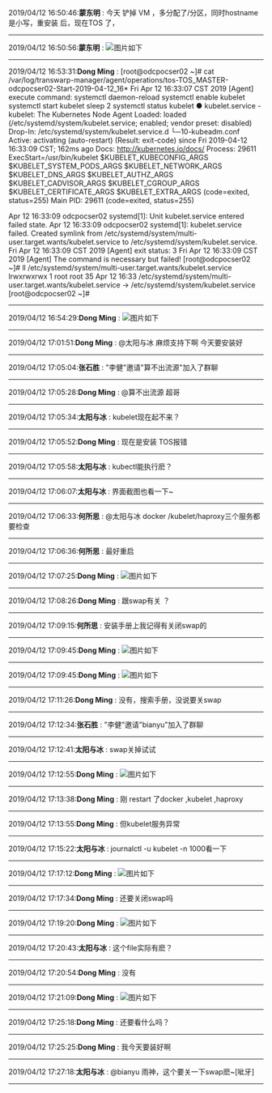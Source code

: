 2019/04/12 16:50:46:**蒙东明** : 今天 铲掉 VM ，多分配了/分区，同时hostname是小写，重安装 后，现在TOS 了，
*************************************************************************************
2019/04/12 16:50:56:**蒙东明** : ![图片如下](https://github.com/CorkiZhang/itchat-message/blob/master/sla2-860长亮科技manager安装问题/ATTACHMENT/1555059042.8868124.png)
*******************************************************************************
2019/04/12 16:53:31:**Dong Ming** : [root@odcpocser02 ~]# cat /var/log/transwarp-manager/agent/operations/tos-TOS_MASTER-odcpocser02-Start-2019-04-12_16*
Fri Apr 12 16:33:07 CST 2019 [Agent] execute command: systemctl daemon-reload
systemctl enable kubelet
systemctl start kubelet
sleep 2
systemctl status kubelet
● kubelet.service - kubelet: The Kubernetes Node Agent
   Loaded: loaded (/etc/systemd/system/kubelet.service; enabled; vendor preset: disabled)
  Drop-In: /etc/systemd/system/kubelet.service.d
           └─10-kubeadm.conf
   Active: activating (auto-restart) (Result: exit-code) since Fri 2019-04-12 16:33:09 CST; 162ms ago
     Docs: http://kubernetes.io/docs/
  Process: 29611 ExecStart=/usr/bin/kubelet $KUBELET_KUBECONFIG_ARGS $KUBELET_SYSTEM_PODS_ARGS $KUBELET_NETWORK_ARGS $KUBELET_DNS_ARGS $KUBELET_AUTHZ_ARGS $KUBELET_CADVISOR_ARGS $KUBELET_CGROUP_ARGS $KUBELET_CERTIFICATE_ARGS $KUBELET_EXTRA_ARGS (code=exited, status=255)
 Main PID: 29611 (code=exited, status=255)

Apr 12 16:33:09 odcpocser02 systemd[1]: Unit kubelet.service entered failed state.
Apr 12 16:33:09 odcpocser02 systemd[1]: kubelet.service failed.
Created symlink from /etc/systemd/system/multi-user.target.wants/kubelet.service to /etc/systemd/system/kubelet.service.
Fri Apr 12 16:33:09 CST 2019 [Agent] exit status: 3
Fri Apr 12 16:33:09 CST 2019 [Agent] The command is necessary but failed!
[root@odcpocser02 ~]# ll /etc/systemd/system/multi-user.target.wants/kubelet.service
lrwxrwxrwx 1 root root 35 Apr 12 16:33 /etc/systemd/system/multi-user.target.wants/kubelet.service -> /etc/systemd/system/kubelet.service
[root@odcpocser02 ~]#
*************************************************************************************
2019/04/12 16:54:29:**Dong Ming** : ![图片如下](https://github.com/CorkiZhang/itchat-message/blob/master/sla2-860长亮科技manager安装问题/ATTACHMENT/1555059255.8212137.png)
*******************************************************************************
2019/04/12 17:01:51:**Dong Ming** : @太阳与冰 麻烦支持下啊  今天要安装好
*************************************************************************************
2019/04/12 17:05:04:**张石胜** : "李健"邀请"算不出流源"加入了群聊
*************************************************************************************
2019/04/12 17:05:28:**Dong Ming** : @算不出流源 超哥
*************************************************************************************
2019/04/12 17:05:34:**太阳与冰** : kubelet现在起不来？
*************************************************************************************
2019/04/12 17:05:52:**Dong Ming** : 现在是安装 TOS报错
*************************************************************************************
2019/04/12 17:05:58:**太阳与冰** : kubectl能执行麽？
*************************************************************************************
2019/04/12 17:06:07:**太阳与冰** : 界面截图也看一下~
*************************************************************************************
2019/04/12 17:06:33:**何所思** : @太阳与冰 docker /kubelet/haproxy三个服务都要检查
*************************************************************************************
2019/04/12 17:06:36:**何所思** : 最好重启
*************************************************************************************
2019/04/12 17:07:25:**Dong Ming** : ![图片如下](https://github.com/CorkiZhang/itchat-message/blob/master/sla2-860长亮科技manager安装问题/ATTACHMENT/1555060032.135951.png)
*******************************************************************************
2019/04/12 17:08:26:**Dong Ming** : 跟swap有关 ？
*************************************************************************************
2019/04/12 17:09:15:**何所思** : 安装手册上我记得有关闭swap的
*************************************************************************************
2019/04/12 17:09:45:**Dong Ming** : ![图片如下](https://github.com/CorkiZhang/itchat-message/blob/master/sla2-860长亮科技manager安装问题/ATTACHMENT/1555060171.603565.png)
*******************************************************************************
2019/04/12 17:09:45:**Dong Ming** : ![图片如下](https://github.com/CorkiZhang/itchat-message/blob/master/sla2-860长亮科技manager安装问题/ATTACHMENT/1555060171.8436084.png)
*******************************************************************************
2019/04/12 17:11:26:**Dong Ming** : 没有，搜索手册，没说要关swap
*************************************************************************************
2019/04/12 17:12:34:**张石胜** : "李健"邀请"bianyu"加入了群聊
*************************************************************************************
2019/04/12 17:12:41:**太阳与冰** : swap关掉试试
*************************************************************************************
2019/04/12 17:12:55:**Dong Ming** : ![图片如下](https://github.com/CorkiZhang/itchat-message/blob/master/sla2-860长亮科技manager安装问题/ATTACHMENT/1555060362.3999724.png)
*******************************************************************************
2019/04/12 17:13:38:**Dong Ming** : 刚 restart 了docker ,kubelet ,haproxy
*************************************************************************************
2019/04/12 17:13:55:**Dong Ming** : 但kubelet服务异常
*************************************************************************************
2019/04/12 17:15:22:**太阳与冰** : journalctl -u kubelet -n 1000看一下
*************************************************************************************
2019/04/12 17:17:12:**Dong Ming** : ![图片如下](https://github.com/CorkiZhang/itchat-message/blob/master/sla2-860长亮科技manager安装问题/ATTACHMENT/1555060619.0225549.png)
*******************************************************************************
2019/04/12 17:17:34:**Dong Ming** : 还要关闭swap吗
*************************************************************************************
2019/04/12 17:19:20:**Dong Ming** : ![图片如下](https://github.com/CorkiZhang/itchat-message/blob/master/sla2-860长亮科技manager安装问题/ATTACHMENT/1555060746.3518224.png)
*******************************************************************************
2019/04/12 17:20:43:**太阳与冰** : 这个file实际有麽？
*************************************************************************************
2019/04/12 17:20:54:**Dong Ming** : 没有
*************************************************************************************
2019/04/12 17:21:09:**Dong Ming** : ![图片如下](https://github.com/CorkiZhang/itchat-message/blob/master/sla2-860长亮科技manager安装问题/ATTACHMENT/1555060855.4543965.png)
*******************************************************************************
2019/04/12 17:25:18:**Dong Ming** : 还要看什么吗？
*************************************************************************************
2019/04/12 17:25:25:**Dong Ming** : 我今天要装好啊
*************************************************************************************
2019/04/12 17:27:18:**太阳与冰** : @bianyu 雨神，这个要关一下swap麽~[呲牙]
*************************************************************************************
